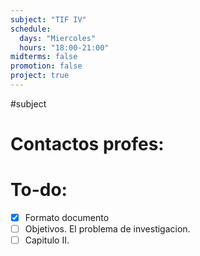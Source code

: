 ```yaml
---
subject: "TIF IV"
schedule:
  days: "Miercoles"
  hours: "18:00-21:00"
midterms: false
promotion: false
project: true
---
```

#subject
# Contactos profes:


# To-do:
- [x] Formato documento
- [ ] Objetivos. El problema de investigacion.
- [ ] Capitulo II.
